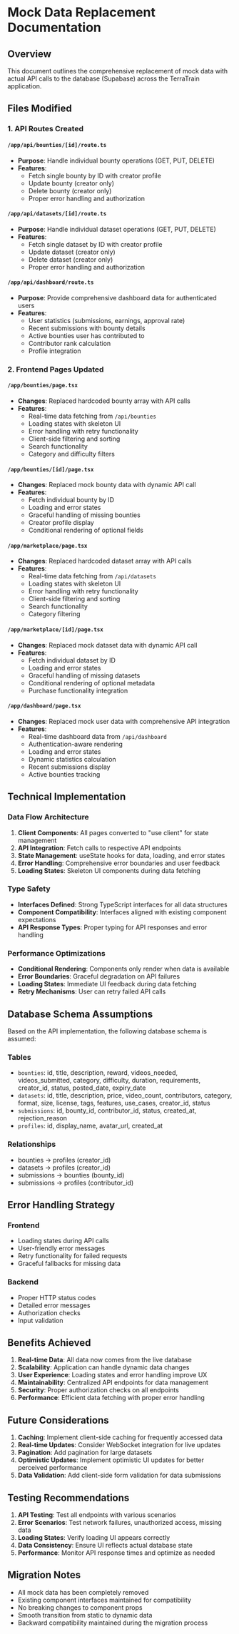 # Mock Data Replacement Documentation

## Overview

This document outlines the comprehensive replacement of mock data with actual API calls to the database (Supabase) across the TerraTrain application.

## Files Modified

### 1. API Routes Created

#### `/app/api/bounties/[id]/route.ts`
- **Purpose**: Handle individual bounty operations (GET, PUT, DELETE)
- **Features**:
  - Fetch single bounty by ID with creator profile
  - Update bounty (creator only)
  - Delete bounty (creator only)
  - Proper error handling and authorization

#### `/app/api/datasets/[id]/route.ts`
- **Purpose**: Handle individual dataset operations (GET, PUT, DELETE)
- **Features**:
  - Fetch single dataset by ID with creator profile
  - Update dataset (creator only)
  - Delete dataset (creator only)
  - Proper error handling and authorization

#### `/app/api/dashboard/route.ts`
- **Purpose**: Provide comprehensive dashboard data for authenticated users
- **Features**:
  - User statistics (submissions, earnings, approval rate)
  - Recent submissions with bounty details
  - Active bounties user has contributed to
  - Contributor rank calculation
  - Profile integration

### 2. Frontend Pages Updated

#### `/app/bounties/page.tsx`
- **Changes**: Replaced hardcoded bounty array with API calls
- **Features**:
  - Real-time data fetching from `/api/bounties`
  - Loading states with skeleton UI
  - Error handling with retry functionality
  - Client-side filtering and sorting
  - Search functionality
  - Category and difficulty filters

#### `/app/bounties/[id]/page.tsx`
- **Changes**: Replaced mock bounty data with dynamic API call
- **Features**:
  - Fetch individual bounty by ID
  - Loading and error states
  - Graceful handling of missing bounties
  - Creator profile display
  - Conditional rendering of optional fields

#### `/app/marketplace/page.tsx`
- **Changes**: Replaced hardcoded dataset array with API calls
- **Features**:
  - Real-time data fetching from `/api/datasets`
  - Loading states with skeleton UI
  - Error handling with retry functionality
  - Client-side filtering and sorting
  - Search functionality
  - Category filtering

#### `/app/marketplace/[id]/page.tsx`
- **Changes**: Replaced mock dataset data with dynamic API call
- **Features**:
  - Fetch individual dataset by ID
  - Loading and error states
  - Graceful handling of missing datasets
  - Conditional rendering of optional metadata
  - Purchase functionality integration

#### `/app/dashboard/page.tsx`
- **Changes**: Replaced mock user data with comprehensive API integration
- **Features**:
  - Real-time dashboard data from `/api/dashboard`
  - Authentication-aware rendering
  - Loading and error states
  - Dynamic statistics calculation
  - Recent submissions display
  - Active bounties tracking

## Technical Implementation

### Data Flow Architecture

1. **Client Components**: All pages converted to "use client" for state management
2. **API Integration**: Fetch calls to respective API endpoints
3. **State Management**: useState hooks for data, loading, and error states
4. **Error Handling**: Comprehensive error boundaries and user feedback
5. **Loading States**: Skeleton UI components during data fetching

### Type Safety

- **Interfaces Defined**: Strong TypeScript interfaces for all data structures
- **Component Compatibility**: Interfaces aligned with existing component expectations
- **API Response Types**: Proper typing for API responses and error handling

### Performance Optimizations

- **Conditional Rendering**: Components only render when data is available
- **Error Boundaries**: Graceful degradation on API failures
- **Loading States**: Immediate UI feedback during data fetching
- **Retry Mechanisms**: User can retry failed API calls

## Database Schema Assumptions

Based on the API implementation, the following database schema is assumed:

### Tables
- `bounties`: id, title, description, reward, videos_needed, videos_submitted, category, difficulty, duration, requirements, creator_id, status, posted_date, expiry_date
- `datasets`: id, title, description, price, video_count, contributors, category, format, size, license, tags, features, use_cases, creator_id, status
- `submissions`: id, bounty_id, contributor_id, status, created_at, rejection_reason
- `profiles`: id, display_name, avatar_url, created_at

### Relationships
- bounties → profiles (creator_id)
- datasets → profiles (creator_id)
- submissions → bounties (bounty_id)
- submissions → profiles (contributor_id)

## Error Handling Strategy

### Frontend
- Loading states during API calls
- User-friendly error messages
- Retry functionality for failed requests
- Graceful fallbacks for missing data

### Backend
- Proper HTTP status codes
- Detailed error messages
- Authorization checks
- Input validation

## Benefits Achieved

1. **Real-time Data**: All data now comes from the live database
2. **Scalability**: Application can handle dynamic data changes
3. **User Experience**: Loading states and error handling improve UX
4. **Maintainability**: Centralized API endpoints for data management
5. **Security**: Proper authorization checks on all endpoints
6. **Performance**: Efficient data fetching with proper error handling

## Future Considerations

1. **Caching**: Implement client-side caching for frequently accessed data
2. **Real-time Updates**: Consider WebSocket integration for live updates
3. **Pagination**: Add pagination for large datasets
4. **Optimistic Updates**: Implement optimistic UI updates for better perceived performance
5. **Data Validation**: Add client-side form validation for data submissions

## Testing Recommendations

1. **API Testing**: Test all endpoints with various scenarios
2. **Error Scenarios**: Test network failures, unauthorized access, missing data
3. **Loading States**: Verify loading UI appears correctly
4. **Data Consistency**: Ensure UI reflects actual database state
5. **Performance**: Monitor API response times and optimize as needed

## Migration Notes

- All mock data has been completely removed
- Existing component interfaces maintained for compatibility
- No breaking changes to component props
- Smooth transition from static to dynamic data
- Backward compatibility maintained during the migration process